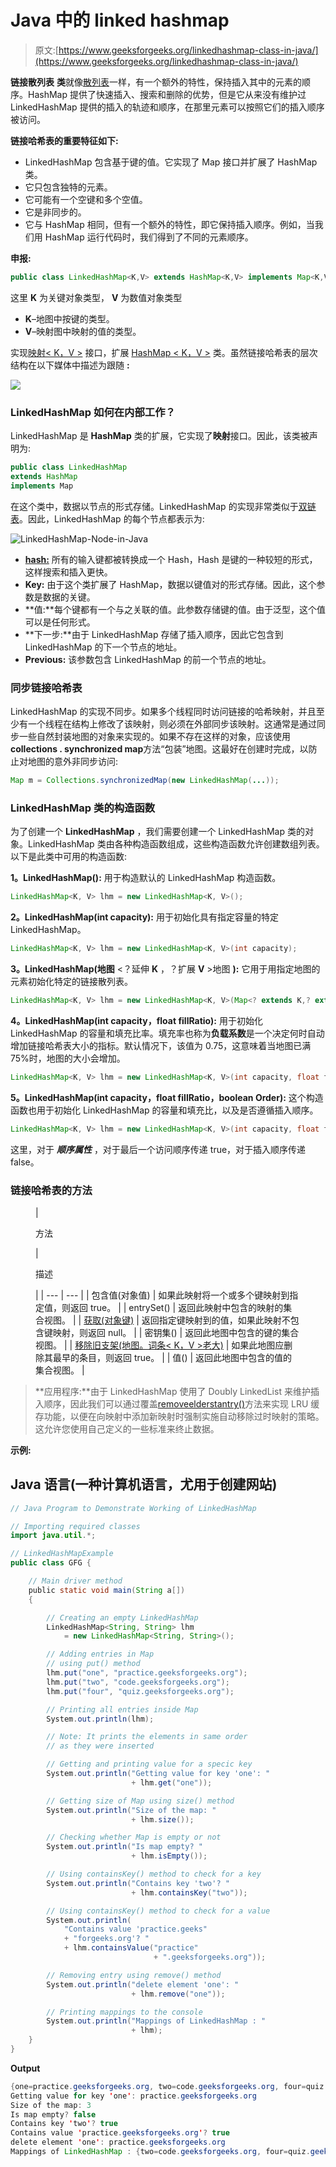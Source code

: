 # Java 中的 linked hashmap

> 原文:[https://www.geeksforgeeks.org/linkedhashmap-class-in-java/](https://www.geeksforgeeks.org/linkedhashmap-class-in-java/)

**链接散列表** **类**就像[散列表](https://www.geeksforgeeks.org/java-util-hashmap-in-java/)一样，有一个额外的特性，保持插入其中的元素的顺序。HashMap 提供了快速插入、搜索和删除的优势，但是它从来没有维护过 LinkedHashMap 提供的插入的轨迹和顺序，在那里元素可以按照它们的插入顺序被访问。

**链接哈希表的重要特征如下:**

*   LinkedHashMap 包含基于键的值。它实现了 Map 接口并扩展了 HashMap 类。
*   它只包含独特的元素。
*   它可能有一个空键和多个空值。
*   它是非同步的。
*   它与 HashMap 相同，但有一个额外的特性，即它保持插入顺序。例如，当我们用 HashMap 运行代码时，我们得到了不同的元素顺序。

**申报:**

```java
public class LinkedHashMap<K,​V> extends HashMap<K,​V> implements Map<K,​V>
```

这里 **K** 为关键对象类型， **V** 为数值对象类型

*   **K**–地图中按键的类型。
*   **V**–映射图中映射的值的类型。

实现[映射< K，V >](https://www.geeksforgeeks.org/map-interface-java-examples/) 接口，扩展 [HashMap < K，V >](https://www.geeksforgeeks.org/java-util-hashmap-in-java-with-examples/) 类。虽然链接哈希表的层次结构在以下媒体中描述为跟随 **:**

![](img/bcb5be4b7476c8d0b485262d031fc896.png)

### LinkedHashMap 如何在内部工作？

LinkedHashMap 是 **HashMap** 类的扩展，它实现了**映射**接口。因此，该类被声明为:

```java
public class LinkedHashMap 
extends HashMap 
implements Map 
```

在这个类中，数据以节点的形式存储。LinkedHashMap 的实现非常类似于[双链表](https://www.geeksforgeeks.org/doubly-linked-list/)。因此，LinkedHashMap 的每个节点都表示为:

![LinkedHashMap-Node-in-Java](img/7ba24fe1556f31c23527a342c8a6697e.png)

*   [**hash:**](https://www.geeksforgeeks.org/hashing-set-1-introduction/) 所有的输入键都被转换成一个 Hash，Hash 是键的一种较短的形式，这样搜索和插入更快。
*   **Key:** 由于这个类扩展了 HashMap，数据以键值对的形式存储。因此，这个参数是数据的关键。
*   **值:**每个键都有一个与之关联的值。此参数存储键的值。由于泛型，这个值可以是任何形式。
*   **下一步:**由于 LinkedHashMap 存储了插入顺序，因此它包含到 LinkedHashMap 的下一个节点的地址。
*   **Previous:** 该参数包含 LinkedHashMap 的前一个节点的地址。

### **同步链接哈希表**

LinkedHashMap 的实现不同步。如果多个线程同时访问链接的哈希映射，并且至少有一个线程在结构上修改了该映射，则必须在外部同步该映射。这通常是通过同步一些自然封装地图的对象来实现的。如果不存在这样的对象，应该使用**collections . synchronized map**方法“包装”地图。这最好在创建时完成，以防止对地图的意外非同步访问:

```java
Map m = Collections.synchronizedMap(new LinkedHashMap(...));
```

### LinkedHashMap 类的构造函数

为了创建一个 **LinkedHashMap** ，我们需要创建一个 LinkedHashMap 类的对象。LinkedHashMap 类由各种构造函数组成，这些构造函数允许创建数组列表。以下是此类中可用的构造函数:

**1。LinkedHashMap():** 用于构造默认的 LinkedHashMap 构造函数。

```java
LinkedHashMap<K, V> lhm = new LinkedHashMap<K, V>();
```

**2。LinkedHashMap(int capacity):** 用于初始化具有指定容量的特定 LinkedHashMap。

```java
LinkedHashMap<K, V> lhm = new LinkedHashMap<K, V>(int capacity);
```

**3。LinkedHashMap(地图** <？延伸 **K** ，？扩展 **V** >地图 **):** 它用于用指定地图的元素初始化特定的链接散列表。

```java
LinkedHashMap<K, V> lhm = new LinkedHashMap<K, V>(Map<? extends K,​? extends V> map);
```

**4。LinkedHashMap(int capacity，float fillRatio):** 用于初始化 LinkedHashMap 的容量和填充比率。填充率也称为**负载系数**是一个决定何时自动增加链接哈希表大小的指标。默认情况下，该值为 0.75，这意味着当地图已满 75%时，地图的大小会增加。

```java
LinkedHashMap<K, V> lhm = new LinkedHashMap<K, V>(int capacity, float fillRatio);
```

**5。LinkedHashMap(int capacity，float fillRatio，boolean Order):** 这个构造函数也用于初始化 LinkedHashMap 的容量和填充比，以及是否遵循插入顺序。

```java
LinkedHashMap<K, V> lhm = new LinkedHashMap<K, V>(int capacity, float fillRatio, boolean Order);
```

这里，对于 ***顺序属性*** ，对于最后一个访问顺序传递 true，对于插入顺序传递 false。

### 链接哈希表的方法

<figure class="table">

| 

方法

 | 

描述

 |
| --- | --- |
| 包含值(对象值) | 如果此映射将一个或多个键映射到指定值，则返回 true。 |
| entrySet() | 返回此映射中包含的映射的集合视图。 |
| [获取(对象键)](https://www.geeksforgeeks.org/linkedhashmap-get-method-in-java/) | 返回指定键映射到的值，如果此映射不包含键映射，则返回 null。 |
| 密钥集() | 返回此地图中包含的键的集合视图。 |
| [移除旧支架(地图。词条< K，V >老大)](https://www.geeksforgeeks.org/linkedhashmap-removeeldestentry-method-in-java/) | 如果此地图应删除其最早的条目，则返回 true。 |
| 值() | 返回此地图中包含的值的集合视图。 |

</figure>

> **应用程序:**由于 LinkedHashMap 使用了 Doubly LinkedList 来维护插入顺序，因此我们可以通过覆盖[removeelderstantry()](https://www.geeksforgeeks.org/linkedhashmap-removeeldestentry-method-in-java/)方法来实现 LRU 缓存功能，以便在向映射中添加新映射时强制实施自动移除过时映射的策略。这允许您使用自己定义的一些标准来终止数据。

**示例:**

## Java 语言(一种计算机语言，尤用于创建网站)

```java
// Java Program to Demonstrate Working of LinkedHashMap

// Importing required classes
import java.util.*;

// LinkedHashMapExample
public class GFG {

    // Main driver method
    public static void main(String a[])
    {

        // Creating an empty LinkedHashMap
        LinkedHashMap<String, String> lhm
            = new LinkedHashMap<String, String>();

        // Adding entries in Map
        // using put() method
        lhm.put("one", "practice.geeksforgeeks.org");
        lhm.put("two", "code.geeksforgeeks.org");
        lhm.put("four", "quiz.geeksforgeeks.org");

        // Printing all entries inside Map
        System.out.println(lhm);

        // Note: It prints the elements in same order
        // as they were inserted

        // Getting and printing value for a specic key
        System.out.println("Getting value for key 'one': "
                           + lhm.get("one"));

        // Getting size of Map using size() method
        System.out.println("Size of the map: "
                           + lhm.size());

        // Checking whether Map is empty or not
        System.out.println("Is map empty? "
                           + lhm.isEmpty());

        // Using containsKey() method to check for a key
        System.out.println("Contains key 'two'? "
                           + lhm.containsKey("two"));

        // Using containsKey() method to check for a value
        System.out.println(
            "Contains value 'practice.geeks"
            + "forgeeks.org'? "
            + lhm.containsValue("practice"
                                + ".geeksforgeeks.org"));

        // Removing entry using remove() method
        System.out.println("delete element 'one': "
                           + lhm.remove("one"));

        // Printing mappings to the console
        System.out.println("Mappings of LinkedHashMap : "
                           + lhm);
    }
}
```

**Output**

```java
{one=practice.geeksforgeeks.org, two=code.geeksforgeeks.org, four=quiz.geeksforgeeks.org}
Getting value for key 'one': practice.geeksforgeeks.org
Size of the map: 3
Is map empty? false
Contains key 'two'? true
Contains value 'practice.geeksforgeeks.org'? true
delete element 'one': practice.geeksforgeeks.org
Mappings of LinkedHashMap : {two=code.geeksforgeeks.org, four=quiz.geeksforgeeks.org}
```